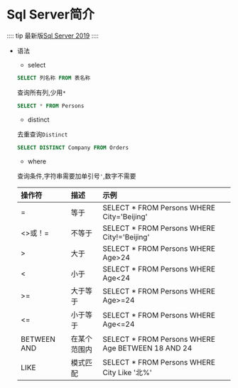# Sql Server简介

:::: tip
最新版[Sql Server 2019](https://www.microsoft.com/zh-cn/sql-server/sql-server-downloads)
::::

- 语法

  - select

  ```sql
  SELECT 列名称 FROM 表名称
  ```

  查询所有列,少用`*`
  ```sql
  SELECT * FROM Persons
  ```

  - distinct

  去重查询`Distinct`
  ```sql
  SELECT DISTINCT Company FROM Orders
  ```

  - where

  查询条件,字符串需要加单引号`'`,数字不需要

  |操作符|描述|示例|
  |:-|:-|:-|
  |=|等于|SELECT * FROM Persons WHERE City='Beijing'|
  |<>或！=|不等于|SELECT * FROM Persons WHERE City!='Beijing'|
  |>|大于|SELECT * FROM Persons WHERE Age>24|
  |<|小于|SELECT * FROM Persons WHERE Age<24|
  |>=|大于等于|SELECT * FROM Persons WHERE Age>=24|
  |<=|小于等于|SELECT * FROM Persons WHERE Age<=24|
  |BETWEEN AND|在某个范围内|SELECT * FROM Persons WHERE Age BETWEEN 18 AND 24|
  |LIKE|模式匹配|SELECT * FROM Persons WHERE City Like '北%'|